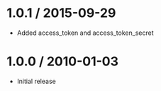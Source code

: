 
1.0.1 / 2015-09-29
==================

  * Added access_token and access_token_secret

1.0.0 / 2010-01-03
==================

  * Initial release
